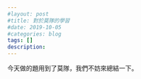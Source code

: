```yaml
---
#layout: post
#title: 對於莫隊的學習
#date: 2019-10-05
#categories: blog
tags: []
description: 
---
```



今天做的題用到了莫隊，我們不妨來總結一下。



